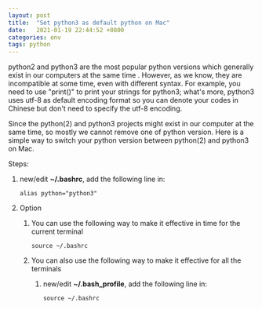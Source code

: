 ```yaml
---
layout: post
title:  "Set python3 as default python on Mac"
date:   2021-01-19 22:44:52 +0800
categories: env
tags: python
---
```

python2 and python3 are the most popular python versions which generally exist in our computers at the same time . However, as we know, they are incompatible at some time, even with different syntax. For example, you need to use "print()" to print your strings for python3; what's more, python3 uses utf-8 as default encoding format so you can denote your codes in Chinese but don't need to specify the utf-8 encoding.

Since the python(2) and python3 projects might exist in our computer at the same time, so mostly we cannot remove one of python version. Here is a simple way to switch your python version between python(2) and python3 on Mac.

Steps:

1. new/edit **~/.bashrc**, add the following line in:

   `alias python="python3"`

2. Option

   1. You can use the following way to make it effective in time for the current terminal

      `source ~/.bashrc`

   2. You can also use the following way to make it effective for all the terminals

      1. new/edit **~/.bash_profile**, add the following line in:

         `source ~/.bashrc`